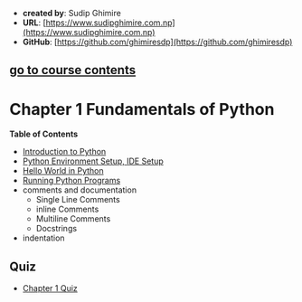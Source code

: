 - **created by**: Sudip Ghimire
- **URL**: [https://www.sudipghimire.com.np](https://www.sudipghimire.com.np)
- **GitHub**: [https://github.com/ghimiresdp](https://github.com/ghimiresdp)

[go to course contents](https://github.com/ghimiresdp/python-level1/)
-----------------------
# Chapter 1 Fundamentals of Python

**Table of Contents**
- [Introduction to Python](Chapter%201%20Basics.md)
- [Python Environment Setup, IDE Setup](Chapter%201%20Basics.md#installing-python)
- [Hello World in Python](Chapter%201%20Basics.md#hello-world-with-idle)
- [Running Python Programs](Chapter%201%20Basics.md#creating-editing-and-running-python-files)
- comments and documentation
    - Single Line Comments
    - inline Comments
    - Multiline Comments
    - Docstrings
- indentation


## Quiz
- [Chapter 1 Quiz](quiz)
